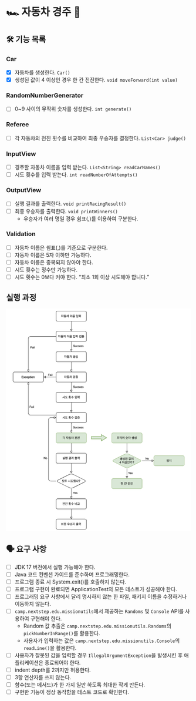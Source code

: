 # 🏎️ 자동차 경주 🏁

## 🛠 기능 목록

### Car
- [x] 자동차를 생성한다. `Car()`
- [x] 생성된 값이 4 이상인 경우 한 칸 전진한다. `void moveForward(int value)`

### RandomNumberGenerator 
- [ ] 0~9 사이의 무작위 숫자를 생성한다. `int generate()`

### Referee
- [ ] 각 자동차의 전진 횟수를 비교하여 최종 우승자를 결정한다. `List<Car> judge()`

### InputView
- [ ] 경주할 자동차 이름을 입력 받는다. `List<String> readCarNames()`
- [ ] 시도 횟수를 입력 받는다. `int readNumberOfAttempts()`

### OutputView
- [ ] 실행 결과를 출력한다. `void printRacingResult()`
- [ ] 최종 우승자를 출력한다. `void printWinners()`
  - 우승자가 여러 명일 경우 쉼표(,)를 이용하여 구분한다.

### Validation
- [ ] 자동차 이름은 쉼표(,)를 기준으로 구분한다.
- [ ] 자동차 이름은 5자 이하만 가능하다.
- [ ] 자동차 이릉은 중복되지 않아야 한다.
- [ ] 시도 횟수는 정수만 가능하다.
- [ ] 시도 횟수는 0보다 커야 한다. “최소 1회 이상 시도해야 합니다.”

## 실행 과정
<img src="racing flow.png">

## 🗣️ 요구 사항
- [ ] JDK 17 버전에서 실행 가능해야 한다.
- [ ] Java 코드 컨벤션 가이드를 준수하며 프로그래밍한다.
- [ ] 프로그램 종료 시 System.exit()를 호출하지 않는다.
- [ ] 프로그램 구현이 완료되면 ApplicationTest의 모든 테스트가 성공해야 한다.
- [ ] 프로그래밍 요구 사항에서 달리 명시하지 않는 한 파일, 패키지 이름을 수정하거나 이동하지 않는다.
- [ ] `camp.nextstep.edu.missionutils`에서 제공하는 `Randoms` 및 `Console` API를 사용하여 구현해야 한다.
  - Random 값 추출은 `camp.nextstep.edu.missionutils.Randoms`의 `pickNumberInRange()`를 활용한다.
  - 사용자가 입력하는 값은 `camp.nextstep.edu.missionutils.Console`의 `readLine()`을 활용한다.
- [ ] 사용자가 잘못된 값을 입력할 경우 `IllegalArgumentException`을 발생시킨 후 애플리케이션은 종료되어야 한다.
- [ ] indent depth를 2까지만 허용한다.
- [ ] 3항 연산자를 쓰지 않는다. 
- [ ] 함수(또는 메서드)가 한 가지 일만 하도록 최대한 작게 만든다. 
- [ ] 구현한 기능이 정상 동작함을 테스트 코드로 확인한다.
